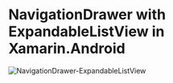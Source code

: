# NavigationDrawer with ExpandableListView in Xamarin.Android
![NavigationDrawer-ExpandableListView](http://eggmetrics.com/wp-content/uploads/2017/01/Screenshot_2017-01-09-20-30-33.png)
